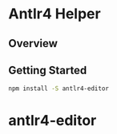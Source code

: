 # Antlr4 Helper

## Overview

## Getting Started
```bash
npm install -S antlr4-editor
```
# antlr4-editor
